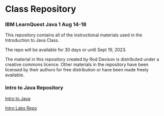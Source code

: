 # Class Repository
### IBM LearnQuest Java 1 Aug 14-18

This repository contains all of the instructional materials used in the Introduction to Java Class.

The repo will be available for 30 days or until Sept 19, 2023.

The material in this repository created by Rod Davison is distributed under a creative commons licence. Other materials in the repository have been licensed by their authors for free distribution or have been made freely available.

### Intro to Java Repository

[Intro to Java](https://github.com/ExgnosisClasses/IBM-Java-1-Aug14)

[Intro Labs Repo](https://github.com/ExgnosisClasses/Java-1-Labs)

